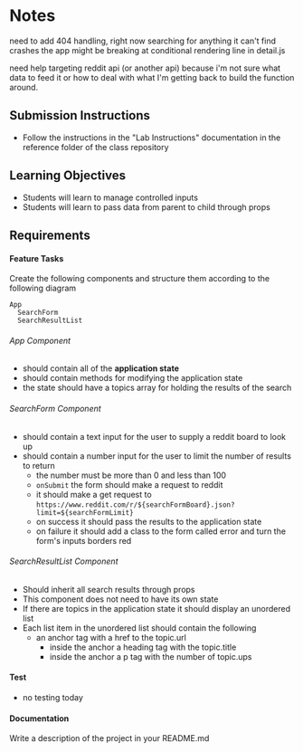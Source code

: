 #  Notes

need to add 404 handling, right now searching for anything it can't find crashes the app
  might be breaking at conditional rendering line in detail.js

need help targeting reddit api (or another api) because i'm not sure what data to feed it or how to deal with what I'm getting back to build the function around.
 


## Submission Instructions
* Follow the instructions in the "Lab Instructions" documentation in the reference folder of the class repository 
  
## Learning Objectives  
* Students will learn to manage controlled inputs
* Students will learn to pass data from parent to child through props

## Requirements  
 
#### Feature Tasks 
Create the following components and structure them according to the following diagram 
```
App
  SearchForm
  SearchResultList
``` 
###### App Component
* should contain all of the **application state** 
* should contain methods for modifying the application state
* the state should have a topics array for holding the results of the search

###### SearchForm Component
* should contain a text input for the user to supply a reddit board to look up
* should contain a number input for the user to limit the number of results to return 
  * the number must be more than 0 and less than 100
  * `onSubmit` the form should make a request to reddit 
  * it should make a get request to `https://www.reddit.com/r/${searchFormBoard}.json?limit=${searchFormLimit}`
  * on success it should pass the results to the application state
  * on failure it should add a class to the form called error and turn the form's inputs borders red

###### SearchResultList Component
* Should inherit all search results through props
* This component does not need to have its own state
* If there are topics in the application state it should display an unordered list 
* Each list item in the unordered list should contain the following
  * an anchor tag with a href to the topic.url 
    * inside the anchor a heading tag with the topic.title 
    * inside the anchor a p tag with the number of topic.ups 

#### Test
* no testing today

#### Documentation  
Write a description of the project in your README.md
